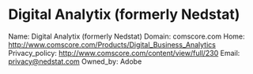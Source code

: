 
# Digital Analytix (formerly Nedstat)

Name: Digital Analytix (formerly Nedstat)
Domain: comscore.com
Home: http://www.comscore.com/Products/Digital_Business_Analytics
Privacy_policy: http://www.comscore.com/content/view/full/230
Email: privacy@nedstat.com
Owned_by: Adobe
